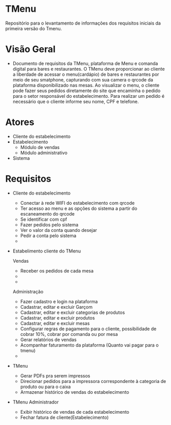 # TMenu
Repositório para o levantamento de informações dos requisitos iniciais da primeira versão do Tmenu.

# Visão Geral
 - Documento de requisitos da TMenu, plataforma de Menu e comanda digital para bares e restaurantes. O TMenu deve proporcionar ao cliente a liberdade de acessar o menu(cardápio) de bares e restaurantes por meio de seu smatphone, capturando com sua camera o qrcode da plataforma disponibilizado nas mesas. Ao visualizar o menu, o cliente pode fazer seus pedidos diretamente do site que encaminha o pedido para o setor responsável do estabelecimento. Para realizar um pedido é necessário que o cliente informe seu nome, CPF e telefone.

# Atores
 - Cliente do estabelecimento
 - Estabelecimento
    - Módulo de vendas
    - Módulo administrativo
 - Sistema

# Requisitos
 - Cliente do estabelecimento
    - Conectar à rede WIFI do estabelecimento com qrcode
    - Ter acesso ao menu e as opções do sistema a partir do escaneamento do qrcode
    - Se identificar com cpf 
    - Fazer pedidos pelo sistema
    - Ver o valor da conta quando desejar
    - Pedir a conta pelo sistema
    - 

 - Estabelimento cliente do TMenu

    Vendas
    - Receber os pedidos de cada mesa
    - 
    - 

    Administração
    - Fazer cadastro e login na plataforma
    - Cadastrar, editar e excluir Garçom
    - Cadastrar, editar e excluir  categorias de produtos
    - Cadastrar, editar e excluir  produtos
    - Cadastrar, editar e excluir mesas
    - Configurar regras de pagamento para o cliente, possibilidade de cobrar 10%, cobrar por comanda ou por mesa
    - Gerar relatórios de vendas
    - Acompanhar faturamento da plataforma (Quanto vai pagar para o tmenu)
    - 

- TMenu
    - Gerar PDFs pra serem impressos
    - Direcionar pedidos para a impressora correspondente à categoria de produto ou para o caixa
    - Armazenar histórico de vendas do estabelecimento


- TMenu Administrador
    - Exibir histórico de vendas de cada estabelecimento
    - Fechar fatura de cliente(Estabelecimento)
